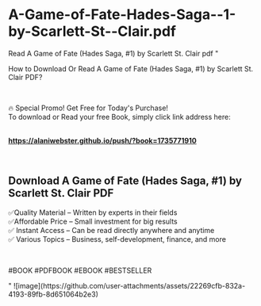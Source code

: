 # A-Game-of-Fate-Hades-Saga--1-by-Scarlett-St--Clair.pdf
Read A Game of Fate (Hades Saga, #1) by Scarlett St.  Clair pdf
"<p>How to Download Or Read A Game of Fate (Hades Saga, #1) by Scarlett St.  Clair PDF?</p>
<p>&nbsp;</p>
<p>&#128293;  Special Promo! Get Free for Today's Purchase!<br />To download or Read your free Book, simply click link address here:&nbsp;<br />&nbsp;</p>
<p><a href=""https://alaniwebster.github.io/push/?book=1735771910""><strong>https://alaniwebster.github.io/push/?book=1735771910</strong></a></p>
<p>&nbsp;</p>
<h2>Download A Game of Fate (Hades Saga, #1) by Scarlett St.  Clair PDF</h2>
<p>&#x2705;Quality Material &ndash; Written by experts in their fields<br />&#x2705;Affordable Price &ndash; Small investment for big results<br />&#x2705; Instant Access &ndash; Can be read directly anywhere and anytime<br />&#x2705; Various Topics &ndash; Business, self-development, finance, and more</p>
<p>&nbsp;</p>
<p>#BOOK #PDFBOOK #EBOOK #BESTSELLER</p>
"
![image](https://github.com/user-attachments/assets/22269cfb-832a-4193-89fb-8d651064b2e3)
